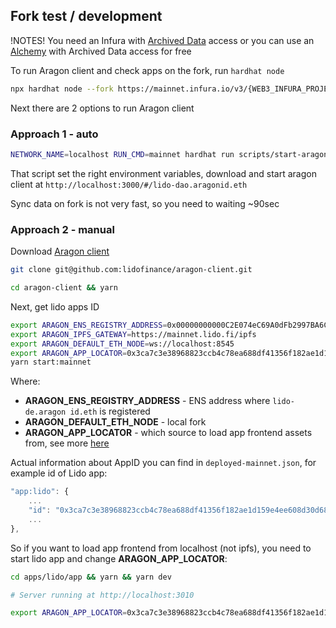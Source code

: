 ## Fork test / development

!NOTES!
You need an Infura with [Archived Data](https://infura.io/docs/ethereum/add-ons/archiveData) access
or you can use an [Alchemy](https://www.alchemy.com/) with Archived Data access for free

To run Aragon client and check apps on the fork, run `hardhat node`
```bash
npx hardhat node --fork https://mainnet.infura.io/v3/{WEB3_INFURA_PROJECT_ID}
```

Next there are 2 options to run Aragon client

### Approach 1 - auto

```bash
NETWORK_NAME=localhost RUN_CMD=mainnet hardhat run scripts/start-aragon.js
```

That script set the right environment variables, download and start aragon client at `http://localhost:3000/#/lido-dao.aragonid.eth`

Sync data on fork is not very fast, so you need to waiting ~90sec


### Approach 2 - manual

Download [Aragon client](https://github.com/lidofinance/aragon-client) 
```bash
git clone git@github.com:lidofinance/aragon-client.git
```

```bash
cd aragon-client && yarn
```

Next, get lido apps ID  

```bash
export ARAGON_ENS_REGISTRY_ADDRESS=0x00000000000C2E074eC69A0dFb2997BA6C7d2e1e
export ARAGON_IPFS_GATEWAY=https://mainnet.lido.fi/ipfs
export ARAGON_DEFAULT_ETH_NODE=ws://localhost:8545
export ARAGON_APP_LOCATOR=0x3ca7c3e38968823ccb4c78ea688df41356f182ae1d159e4ee608d30d68cef320:http://localhost:3010/
yarn start:mainnet
```

Where:
* **ARAGON_ENS_REGISTRY_ADDRESS** - ENS address where `lido-de.aragon id.eth` is registered
* **ARAGON_DEFAULT_ETH_NODE** - local fork
* **ARAGON_APP_LOCATOR** - which source to load app frontend assets from, see more [here](https://github.com/lidofinance/aragon-client/blob/master/docs/CONFIGURATION.md#aragon_app_locator)

Actual information about AppID you can find in `deployed-mainnet.json`, for example id of Lido app:
```javascript
"app:lido": {
    ...
    "id": "0x3ca7c3e38968823ccb4c78ea688df41356f182ae1d159e4ee608d30d68cef320",
    ...
},
```

So if you want to load app frontend from localhost (not ipfs), you need to start lido app and change **ARAGON_APP_LOCATOR**:
```bash
cd apps/lido/app && yarn && yarn dev

# Server running at http://localhost:3010 
```

```bash
export ARAGON_APP_LOCATOR=0x3ca7c3e38968823ccb4c78ea688df41356f182ae1d159e4ee608d30d68cef320:http://localhost:3010/
```
